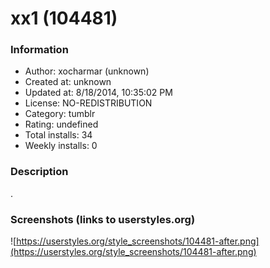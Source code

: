 # xx1 (104481)

### Information
- Author: xocharmar (unknown)
- Created at: unknown
- Updated at: 8/18/2014, 10:35:02 PM
- License: NO-REDISTRIBUTION
- Category: tumblr
- Rating: undefined
- Total installs: 34
- Weekly installs: 0


### Description
.


### Screenshots (links to userstyles.org)
![https://userstyles.org/style_screenshots/104481-after.png](https://userstyles.org/style_screenshots/104481-after.png)


